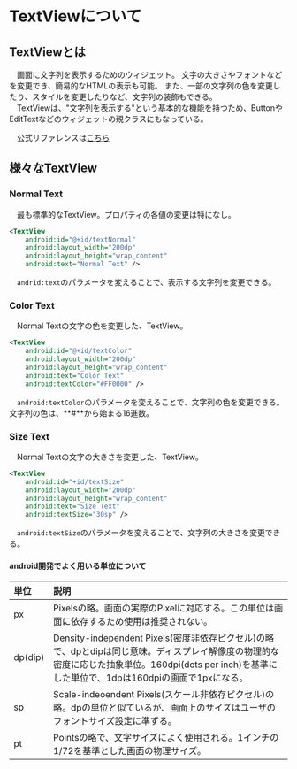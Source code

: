 # TextViewについて
## TextViewとは
　画面に文字列を表示するためのウィジェット。
文字の大きさやフォントなどを変更でき、簡易的なHTMLの表示も可能。
また、一部の文字列の色を変更したり、スタイルを変更したりなど、文字列の装飾もできる。  
　TextViewは、"文字列を表示する"という基本的な機能を持つため、ButtonやEditTextなどのウィジェットの親クラスにもなっている。    

　公式リファレンスは[こちら](http://developer.android.com/intl/ja/reference/android/widget/TextView.html)
## 様々なTextView
### Normal Text
　最も標準的なTextView。プロパティの各値の変更は特になし。

```xml
<TextView
    android:id="@+id/textNormal"
    android:layout_width="200dp"
    android:layout_height="wrap_content"
    android:text="Normal Text" />
```
　`andrid:text`のパラメータを変えることで、表示する文字列を変更できる。

### Color Text
　Normal Textの文字の色を変更した、TextView。

```xml
<TextView
    android:id="@+id/textColor"
    android:layout_width="200dp"
    android:layout_height="wrap_content"
    android:text="Color Text"
    android:textColor="#FF0000" />
```
　`android:textColor`のパラメータを変えることで、文字列の色を変更できる。
文字列の色は、**#**から始まる16進数。

### Size Text
　Normal Textの文字の大きさを変更した、TextView。

```xml
<TextView
    android:id="+id/textSize"
    android:layout_width="200dp"
    android:layout_height="wrap_content"
    android:text="Size Text"
    android:textSize="30sp" />
```
　`android:textSize`のパラメータを変えることで、文字列の大きさを変更できる。

#### android開発でよく用いる単位について
|単位|説明|
|:--|:--|
|px|Pixelsの略。画面の実際のPixelに対応する。この単位は画面に依存するため使用は推奨されない。|
|dp(dip)|Density-independent Pixels(密度非依存ピクセル)の略で、dpとdipは同じ意味。ディスプレイ解像度の物理的な密度に応じた抽象単位。160dpi(dots per inch)を基準にした単位で、1dpは160dpiの画面で1pxになる。|
|sp|Scale-indeoendent Pixels(スケール非依存ピクセル)の略。dpの単位と似ているが、画面上のサイズはユーザのフォントサイズ設定に準ずる。|
|pt|Pointsの略で、文字サイズによく使用される。1インチの1/72を基準とした画面の物理サイズ。|
